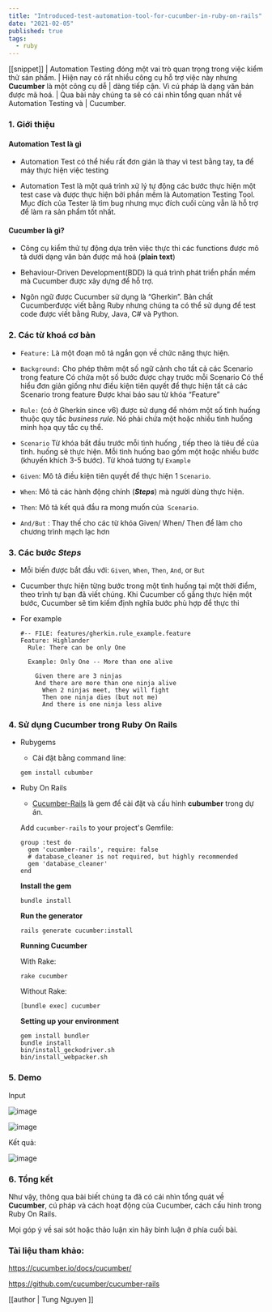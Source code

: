 ```yaml
---
title: "Introduced-test-automation-tool-for-cucumber-in-ruby-on-rails"
date: "2021-02-05"
published: true
tags:
  - ruby
---
```

[[snippet]]
| Automation Testing đóng một vai trò quan trọng trong việc kiểm thử sản phẩm. 
| Hiện nay có rất nhiều công cụ hỗ trợ việc này nhưng **Cucumber** là một công cụ dễ | dàng tiếp cận. Vì cú pháp là dạng văn bản được mã hoá.
| Qua bài này chúng ta sẽ có cái nhìn tổng quan nhất về Automation Testing và 
| Cucumber.

### 1. Giới thiệu

#### Automation Test là gì
- Automation Test có thể hiểu rất đơn giản là thay vì test bằng tay, ta để máy thực hiện việc testing

- Automation Test là một quá trình xử lý tự động các bước thực hiện một test case và được thực hiện bởi phần mềm là Automation Testing Tool. Mục đích của Tester là tìm bug nhưng mục đích cuối cùng vẫn là hỗ trợ để làm ra sản phẩm tốt nhất.

#### Cucumber là gì?

- Công cụ kiểm thử tự động dựa trên việc thực thi các functions được mô tả dưới dạng văn bản được mã hoá  (**plain text**)

- Behaviour-Driven Development(BDD)  là quá trình phát triển phần mềm mà Cucumber được xây dựng để hỗ trợ.

- Ngôn ngữ được Cucumber sử dụng là “Gherkin”. Bản chất Cucumberđược viết bằng Ruby nhưng chúng ta có thể sử dụng để test code được viết bằng Ruby, Java, C# và Python.

### 2. Các từ khoá cơ bản

- `Feature:` Là một đoạn mô tả ngắn gọn về chức năng thực hiện.

- `Background:` Cho phép thêm một số ngữ cảnh cho tất cả các Scenario trong feature Có chứa một số bước được chạy trước mỗi Scenario Có thể hiểu đơn giản giống như điều kiện tiên quyết để thực hiện tất cả các Scenario trong feature Được khai báo sau từ khóa “Feature”

- `Rule:` (có ở Gherkin since v6) được sử dụng để nhóm một số tình huống thuộc quy tắc _business rule_. Nó phải chứa một hoặc nhiều tình huống minh họa quy tắc cụ thể.

- `Scenario` Từ khóa bắt đầu trước mỗi tình huống , tiếp theo là tiêu đề của tình. huống sẽ thực hiện. Mỗi tình huống bao gồm một hoặc nhiều bước (khuyến khích 3-5 bước). Từ khoá tương tự `Example`

- `Given`:  Mô tả điều kiện tiên quyết để thực hiện 1 `Scenario`.

- `When`: Mô tả các hành động chính (**_Steps_**) mà người dùng thực hiện.

- `Then`: Mô tả kết quả đầu ra mong muốn của` Scenario`.

- `And/But` : Thay thế cho các từ khóa Given/ When/ Then để làm cho chương trình mạch lạc hơn

### 3. Các bước **_Steps_**

- Mỗi biến được bắt đầu với:  `Given`, `When`, `Then`, `And`, or `But`

- Cucumber thực hiện từng bước trong một tình huống tại một thời điểm, theo trình tự bạn đã viết chúng. Khi Cucumber cố gắng thực hiện một bước, Cucumber sẽ tìm kiếm định nghĩa bước phù hợp để thực thi

- For example

  ```base
  #-- FILE: features/gherkin.rule_example.feature  
  Feature: Highlander
    Rule: There can be only One
    
    Example: Only One -- More than one alive
    
      Given there are 3 ninjas
      And there are more than one ninja alive
        When 2 ninjas meet, they will fight
        Then one ninja dies (but not me)
        And there is one ninja less alive

### 4. Sử dụng Cucumber trong Ruby On Rails

- Rubygems
  - Cài đặt bằng command line:

  ```shell
  gem install cubumber
  ```


- Ruby On Rails

  - [Cucumber-Rails](https://github.com/cucumber/cucumber-rails) là gem để cài đặt và cấu hình **cubumber** trong dự án.

  Add `cucumber-rails` to your project's Gemfile:

  ```base
  group :test do
    gem 'cucumber-rails', require: false
    # database_cleaner is not required, but highly recommended
    gem 'database_cleaner'
  end 
  ```
  **Install the gem**
  ```base
  bundle install
  ```
  **Run the generator**
  ```base
  rails generate cucumber:install
  ```
  **Running Cucumber**

  With Rake:
  ```base
  rake cucumber
  ```
  Without Rake:
  ```base
  [bundle exec] cucumber
  ```
  **Setting up your environment**
  ```base
  gem install bundler
  bundle install
  bin/install_geckodriver.sh
  bin/install_webpacker.sh
  ```

### 5. Demo

Input

![image](https://user-images.githubusercontent.com/79431148/108801662-e02ebb00-75c8-11eb-8b10-057fe8dfedcd.png)

![image](https://user-images.githubusercontent.com/79431148/108801854-677c2e80-75c9-11eb-894d-bb3ccf1fffe7.png)

Kết quả: 

![image](https://user-images.githubusercontent.com/79431148/108801848-64813e00-75c9-11eb-9e3a-45c10f552832.png)


### 6. Tổng kết

Như vậy, thông qua bài biết chúng ta đã có cái nhìn tổng quát về **Cucumber**, cú pháp và cách hoạt động của Cucumber, cách cấu hình trong Ruby On Rails.

Mọi góp ý về sai sót hoặc thảo luận 
xin hãy bình luận ở phía cuối bài.

### Tài liệu tham khảo:

https://cucumber.io/docs/cucumber/

https://github.com/cucumber/cucumber-rails

[[author | Tung Nguyen ]]


